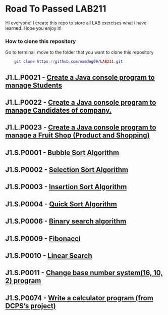 # Road To Passed LAB211

Hi everyone! I create this repo to store all LAB exercises what i have learned.
Hope you enjoy it!

### How to clone this repository

Go to terminal, move to the folder that you want to clone this repository
```lua
    git clone https://github.com/namdng09/LAB211.git
```

## J1.L.P0021 - [ Create a Java console program to manage Students ](https://github.com/namdng09/LAB211/tree/main/J1.L.P0021)
## J1.L.P0022 - [ Create a Java console program to manage Candidates of company. ](https://github.com/namdng09/LAB211/tree/main/J1.L.P0022) 
## J1.L.P0023 - [ Create a Java console program to manage a Fruit Shop (Product and Shopping) ](https://github.com/namdng09/LAB211/tree/main/J1.L.P0023)
## J1.S.P0001 - [ Bubble Sort Algorithm ](https://github.com/namdng09/LAB211/tree/main/J1.S.P0001)
## J1.S.P0002 - [ Selection Sort Algorithm ](https://github.com/namdng09/LAB211/tree/main/J1.S.P0002)
## J1.S.P0003 - [ Insertion Sort Algorithm ](https://github.com/namdng09/LAB211/tree/main/J1.S.P0003)
## J1.S.P0004 - [ Quick Sort Algorithm ](https://github.com/namdng09/LAB211/tree/main/J1.S.P0004)
## J1.S.P0006 - [ Binary search algorithm ](https://github.com/namdng09/LAB211/tree/main/J1.S.P0006)
## J1.S.P0009 - [ Fibonacci ](https://github.com/namdng09/LAB211/tree/main/J1.S.P0009)
## J1.S.P0010 - [ Linear Search ](https://github.com/namdng09/LAB211/tree/main/J1.S.P0010)
## J1.S.P0011 - [ Change base number system(16, 10, 2) program ](https://github.com/namdng09/LAB211/tree/main/J1.S.P0011)
## J1.S.P0074 - [ Write a calculator program (from DCPS’s project) ](https://github.com/namdng09/LAB211/tree/main/J1.S.P0074)

